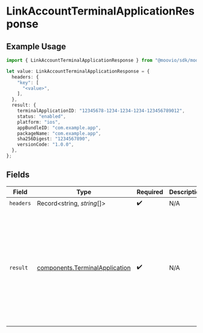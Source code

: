 # LinkAccountTerminalApplicationResponse

## Example Usage

```typescript
import { LinkAccountTerminalApplicationResponse } from "@moovio/sdk/models/operations";

let value: LinkAccountTerminalApplicationResponse = {
  headers: {
    "key": [
      "<value>",
    ],
  },
  result: {
    terminalApplicationID: "12345678-1234-1234-1234-123456789012",
    status: "enabled",
    platform: "ios",
    appBundleID: "com.example.app",
    packageName: "com.example.app",
    sha256Digest: "1234567890",
    versionCode: "1.0.0",
  },
};
```

## Fields

| Field                                                                                                                                                                                                                                 | Type                                                                                                                                                                                                                                  | Required                                                                                                                                                                                                                              | Description                                                                                                                                                                                                                           | Example                                                                                                                                                                                                                               |
| ------------------------------------------------------------------------------------------------------------------------------------------------------------------------------------------------------------------------------------- | ------------------------------------------------------------------------------------------------------------------------------------------------------------------------------------------------------------------------------------- | ------------------------------------------------------------------------------------------------------------------------------------------------------------------------------------------------------------------------------------- | ------------------------------------------------------------------------------------------------------------------------------------------------------------------------------------------------------------------------------------- | ------------------------------------------------------------------------------------------------------------------------------------------------------------------------------------------------------------------------------------- |
| `headers`                                                                                                                                                                                                                             | Record<string, *string*[]>                                                                                                                                                                                                            | :heavy_check_mark:                                                                                                                                                                                                                    | N/A                                                                                                                                                                                                                                   |                                                                                                                                                                                                                                       |
| `result`                                                                                                                                                                                                                              | [components.TerminalApplication](../../models/components/terminalapplication.md)                                                                                                                                                      | :heavy_check_mark:                                                                                                                                                                                                                    | N/A                                                                                                                                                                                                                                   | {<br/>"terminalApplicationID": "12345678-1234-1234-1234-123456789012",<br/>"status": "enabled",<br/>"platform": "ios",<br/>"appBundleID": "com.example.app",<br/>"packageName": "com.example.app",<br/>"sha256Digest": "1234567890",<br/>"versionCode": "1.0.0"<br/>} |